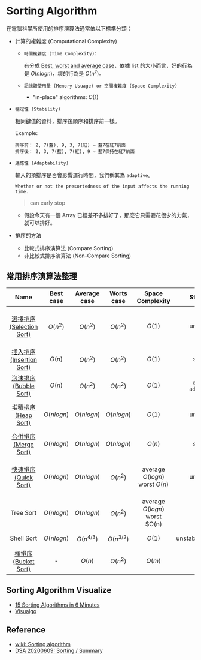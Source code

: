 # Sorting Algorithm

在電腦科學所使用的排序演算法通常依以下標準分類：

- 計算的複雜度 (Computational Complexity)
  - `時間複雜度 (Time Complexity)`:

    有分成 [Best, worst and average case](https://en.wikipedia.org/wiki/Best,_worst_and_average_case)，依據 list 的大小而言，好的行為是 $O(nlogn)$，壞的行為是 $O(n^2)$。

  - `記憶體使用量 (Memory Usuage) or 空間複雜度 (Space Complexity)`
    - "in-place" algorithms: $O(1)$

- `穩定性 (Stability)`

    相同鍵值的資料，排序後順序和排序前一樣。

    Example:

    ```
    排序前： 2, 7(藍), 9, 3, 7(紅) ⇒ 藍7在紅7前面
    排序後： 2, 3, 7(藍), 7(紅), 9 ⇒ 藍7保持在紅7前面
    ```
- `適應性 (Adaptability)`

    輸入的預排序是否會影響運行時間，我們稱其為 `adaptive`。

    ```
    Whether or not the presortedness of the input affects the running time.
    ```

     > can early stop

    - 假設今天有一個 Array 已經差不多排好了，那麼它只需要花很少的力氣，就可以排好。

- 排序的方法
  - 比較式排序演算法 (Compare Sorting)
  - 非比較式排序演算法 (Non-Compare Sorting)

## 常用排序演算法整理

| Name | Best case | Average case | Worts case | Space Complexity | Stability | Other notes |
| :-: | :-: | :-: | :-: | :-: | :-: | :-: |
| [選擇排序 (Selection Sort)](./Selection%20Sort/) | $O(n^2)$ | $O(n^2)$ | $O(n^2)$ | $O(1)$ | unstable | Stable with O(n) extra space, when using linked lists. |
| [插入排序 (Insertion Sort)](./Insertion%20Sort/) | $O(n)$ | $O(n^2)$ | $O(n^2)$ | $O(1)$ | stable | backwise implementation `adaptive`|
| [泡沫排序 (Bubble Sort)](./Bubble%20Sort/) | $O(n)$ | $O(n^2)$ | $O(n^2)$ | $O(1)$ | stable<br>`adaptive` | Exchanging (old tape days) |
| [堆積排序 (Heap Sort)](./Heap%20Sort/) | $O(nlogn)$ | $O(nlogn)$ | $O(nlogn)$ | $O(1)$ | unstable | usually preferred over selection (faster) |
| [合併排序 (Merge Sort)](./Merge%20Sort/) | $O(nlogn)$ | $O(nlogn)$ |$O(nlogn)$ | $O(n)$ | stable | parallelizable |
| [快速排序 (Quick Sort)](./Quick%20Sort/) | $O(nlogn)$ | $O(nlogn)$ | $O(n^2)$ | average $O(logn)$ <br> worst $O(n)$| unstable | Quicksort is usually done in-place with O(logn) stack space |
| Tree Sort | $O(nlogn)$ | $O(nlogn)$ | $O(n^2)$ | average $O(logn)$  <br> worst $O(n) |  | |
| Shell Sort | $O(nlogn)$ | $O(n^{4/3})$ | $O(n^{3/2})$ | $O(1)$ | unstable/adaptive | often faster than $O(n^2)$ |
| [桶排序 (Bucket Sort)](./Bucket%20Sort/) | - | $O(n)$ | $O(n^2)$ | $O(m)$ | - | Non-comparison sorts |

## Sorting Algorithm Visualize

- [15 Sorting Algorithms in 6 Minutes](https://www.youtube.com/watch?v=kPRA0W1kECg)
- [Visualgo](https://visualgo.net/en/sorting)

## Reference

- [wiki: Sorting algorithm](https://en.wikipedia.org/wiki/Sorting_algorithm)
- [DSA 20200609: Sorting / Summary](https://www.youtube.com/watch?v=cxbabnqtWsk&feature=youtu.be)
